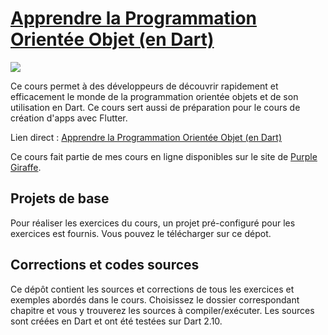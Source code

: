 # [Apprendre la Programmation Orientée Objet (en Dart)](https://www.purplegiraffe.fr/p/apprendre-la-poo-en-dart?utm_source=mbritto&utm_medium=github)
[![](https://www.filepicker.io/api/file/TY0QnAdLTPOJbrSPZKaH)](https://www.purplegiraffe.fr/p/apprendre-la-poo-en-dart?utm_source=mbritto&utm_medium=github)

Ce cours permet à des développeurs de découvrir rapidement et efficacement le monde de la programmation orientée objets et de son utilisation en Dart. Ce cours sert aussi de préparation pour le cours de création d'apps avec Flutter.

Lien direct : [Apprendre la Programmation Orientée Objet (en Dart)](https://www.purplegiraffe.fr/p/apprendre-la-poo-en-dart?utm_source=mbritto&utm_medium=github)

Ce cours fait partie de mes cours en ligne disponibles sur le site de [Purple Giraffe](https://www.purplegiraffe.fr/?utm_source=mbritto&utm_medium=github).

## Projets de base

Pour réaliser les exercices du cours, un projet pré-configuré pour les exercices est fournis. Vous pouvez le télécharger sur ce dépot.

## Corrections et codes sources

Ce dépôt contient les sources et corrections de tous les exercices et exemples abordés dans le cours.
Choisissez le dossier correspondant chapitre et vous y trouverez les sources à compiler/exécuter.
Les sources sont créées en Dart et ont été testées sur Dart 2.10.

